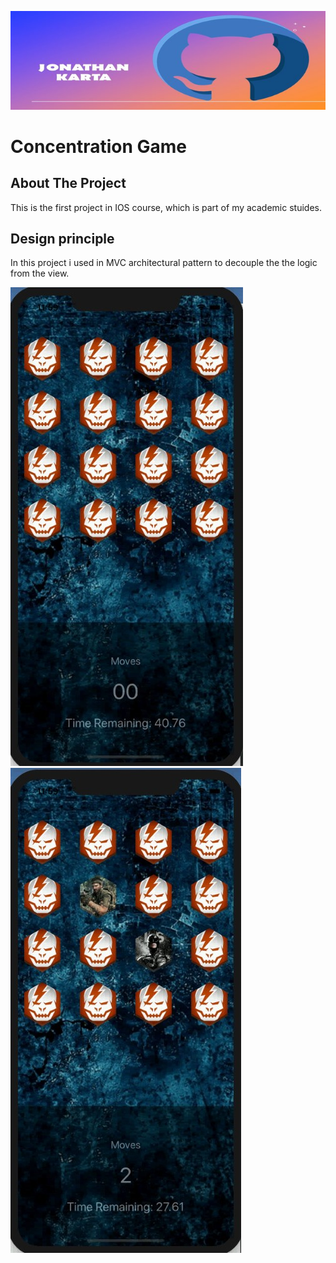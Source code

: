 ![Jonathan karta Banner](Logo/MyLogo.jpg)

# Concentration Game

## About The Project
This is the first project in IOS course, which is part of my academic stuides.

## Design principle 
In this project i used in MVC architectural pattern to decouple the the logic from the view.
<div style="float:left">
  <div >
    <img src="Logo/Game.jpeg" alt="Game image">
  </div>
  <div>
    <img src="Logo/Game1.jpeg" alt="flip game image" >
  </div>
</div>



